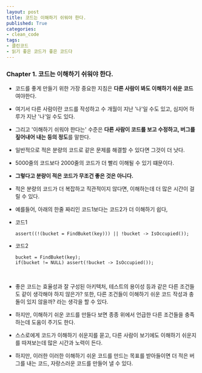 ```yaml
---
layout: post
title: 코드는 이해하기 쉬워야 한다.
published: True
categories: 
- clean_code
tags:
- 클린코드
- 읽기 좋은 코드가 좋은 코드다
---
```




### Chapter 1. 코드는 이해하기 쉬워야 한다.
* 코드를 좋게 만들기 위한 가장 중요한 지침은 **다른 사람이 봐도 이해하기 쉬운 코드**여야한다.
* 여기서 다른 사람이란 코드를 작성하고 수 개월이 지난 '나'일 수도 있고, 심지어 하루가 지난 '나'일 수도 있다. 
* 그리고 '이해하기 쉬워야 한다는' 수준은 **다른 사람이 코드를 보고 수정하고, 버그를 짚어내어 내는 등의 정도**를 말한다.



* 일반적으로 적은 분량의 코드로 같은 문제를 해결할 수 있다면 그것이 더 낫다.

* 5000줄의 코드보다 2000줄의 코드가 더 빨리 이해될 수 있기 떄문이다.

* **그렇다고 분량이 적은 코드가 무조건 좋은 것은 아니다.**

* 적은 분량의 코드가 더 복잡하고 직관적이지 않다면, 이해하는데 더 많은 시간이 걸릴 수 있다.

* 예를들어, 아래의 한줄 짜리인 코드1보다는 코드2가 더 이해하기 쉽다,

* 코드1

  `assert((!(bucket = FindBuket(key))) || !bucket -> IsOccupied());`  

* 코드2  

  ```
  bucket = FindBuket(key);
  if(bucket != NULL) assert(!bucket -> IsOccupied());
  ```

  ​

* 좋은 코드는 효율성과 잘 구성된 아키텍처, 테스트의 용이성 등과 같은 다른 조건들도 같이 생각해야 하지 않은가? 또한, 다른 조건들이 이해하기 쉬운 코드 작성과 충돌이 있지 않을까? 라는 생각을 할 수 있다.

* 하지만, 이해하기 쉬운 코드를 만들다 보면 종종 위에서 언급한 다른 조건들을 충족하는데 도움이 주기도 한다.

* 스스로에게 코드가 이해하기 쉬운지를 묻고, 다른 사람이 보기에도 이해하기 쉬운지를 따져보는데 많은 시간과 노력이 든다.

* 하지만, 이러한 이러한 이해하기 쉬운 코드를 만드는 목표를 받아들이면 더 적은 버그를 내는 코드, 자랑스러운 코드를 만들어 낼 수 있다.